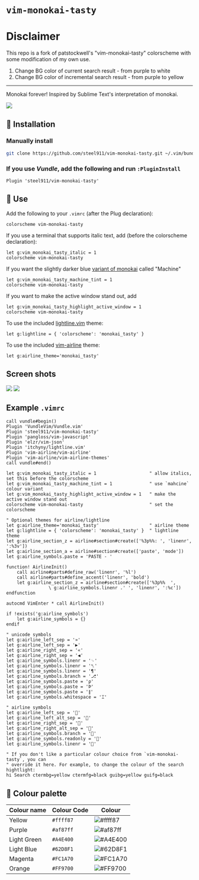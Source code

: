 # `vim-monokai-tasty`

# Disclaimer

This repo is a fork of patstockwell's "vim-monokai-tasty" colorscheme with some modification of my own use.

1. Change BG color of current search result     -   from purple to white
2. Change BG color of incremental search result -   from purple to yellow

---
Monokai forever! Inspired by Sublime Text's interpretation of monokai. 

![](./images/example_main.png)

## 🔌 Installation

### Manually install
```bash
git clone https://github.com/steel911/vim-monokai-tasty.git ~/.vim/bundle/vim-monokai-tasty
```

### If you use _Vundle_, add the following and run `:PluginInstall`
```vim
Plugin 'steel911/vim-monokai-tasty'
```

## 🐺 Use

Add the following to your `.vimrc` (after the Plug declaration):
```vim
colorscheme vim-monokai-tasty
```

If you use a terminal that supports italic text, add (before the colorscheme declaration):
```vim
let g:vim_monokai_tasty_italic = 1
colorscheme vim-monokai-tasty
```

If you want the slightly darker blue [variant of monokai](https://monokai.pro/) called "Machine"
```vim
let g:vim_monokai_tasty_machine_tint = 1
colorscheme vim-monokai-tasty
```

If you want to make the active window stand out, add
```vim
let g:vim_monokai_tasty_highlight_active_window = 1
colorscheme vim-monokai-tasty
```

To use the included [lightline.vim](https://github.com/itchyny/lightline.vim) theme:
```vim
let g:lightline = { 'colorscheme': 'monokai_tasty' }
```

To use the included [vim-airline](https://github.com/vim-airline/vim-airline) theme:
```vim
let g:airline_theme='monokai_tasty'
```


##  Screen shots

![](./images/example_javascript.png)
![](./images/example_vim_and_markdown.png)

##  Example `.vimrc`

```vim
call vundle#begin()
Plugin 'VundleVim/Vundle.vim'
Plugin 'steel911/vim-monokai-tasty'
Plugin 'pangloss/vim-javascript'
Plugin 'elzr/vim-json'
Plugin 'itchyny/lightline.vim'
Plugin 'vim-airline/vim-airline'
Plugin 'vim-airline/vim-airline-themes'
call vundle#end()

let g:vim_monokai_tasty_italic = 1                    " allow italics, set this before the colorscheme
let g:vim_monokai_tasty_machine_tint = 1              " use `mahcine` colour variant
let g:vim_monokai_tasty_highlight_active_window = 1   " make the active window stand out
colorscheme vim-monokai-tasty                         " set the colorscheme

" Optional themes for airline/lightline
let g:airline_theme='monokai_tasty'                   " airline theme
let g:lightline = { 'colorscheme': 'monokai_tasty' }  " lightline theme
let g:airline_section_z = airline#section#create(['%3p%%: ', 'linenr', ':%3v'])
let g:airline_section_a = airline#section#create(['paste', 'mode'])
let g:airline_symbols.paste = 'PASTE - '

function! AirlineInit()
    call airline#parts#define_raw('linenr', '%l')
    call airline#parts#define_accent('linenr', 'bold')
    let g:airline_section_z = airline#section#create(['%3p%%  ',
                \ g:airline_symbols.linenr .' ', 'linenr', ':%c'])
endfunction

autocmd VimEnter * call AirlineInit()

if !exists('g:airline_symbols')
    let g:airline_symbols = {}
endif

" unicode symbols
let g:airline_left_sep = '»'
let g:airline_left_sep = '▶'
let g:airline_right_sep = '«'
let g:airline_right_sep = '◀'
let g:airline_symbols.linenr = '␊'
let g:airline_symbols.linenr = '␤'
let g:airline_symbols.linenr = '¶'
let g:airline_symbols.branch = '⎇'
let g:airline_symbols.paste = 'ρ'
let g:airline_symbols.paste = 'Þ'
let g:airline_symbols.paste = '∥'
let g:airline_symbols.whitespace = 'Ξ'

" airline symbols
let g:airline_left_sep = ''
let g:airline_left_alt_sep = ''
let g:airline_right_sep = ''
let g:airline_right_alt_sep = ''
let g:airline_symbols.branch = ''
let g:airline_symbols.readonly = ''
let g:airline_symbols.linenr = ''

" If you don't like a particular colour choice from `vim-monokai-tasty`, you can
" override it here. For example, to change the colour of the search hightlight:
hi Search ctermbg=yellow ctermfg=black guibg=yellow guifg=black

```

## 🎨 Colour palette

| Colour name      |Colour Code | Colour
|------------------|------------|------------------------------------------------------------
| Yellow           | `#ffff87`  |![#ffff87](https://place-hold.it/100x40/ffff87/111111?text=+)
| Purple           | `#af87ff`  |![#af87ff](https://place-hold.it/100x40/af87ff/000000?text=+)
| Light Green      | `#A4E400`  |![#A4E400](https://place-hold.it/100x40/A4E400/000000?text=+)
| Light Blue       | `#62D8F1`  |![#62D8F1](https://place-hold.it/100x40/62D8F1/000000?text=+)
| Magenta          | `#FC1A70`  |![#FC1A70](https://place-hold.it/100x40/FC1A70/000000?text=+)
| Orange           | `#FF9700`  |![#FF9700](https://place-hold.it/100x40/FF9700/000000?text=+)

